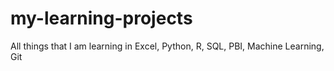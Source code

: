 # my-learning-projects
All things  that I am learning in Excel, Python, R, SQL, PBI, Machine Learning, Git
